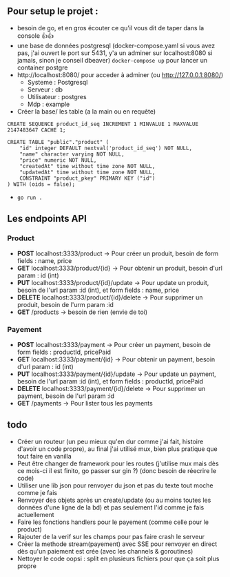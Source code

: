 ## Pour setup le projet : 
- besoin de go, et en gros écouter ce qu'il vous dit de taper dans la console 👍👍
- une base de données postgresql (docker-compose.yaml si vous avez pas, j'ai ouvert le port sur 5431, y'a un adminer sur localhost:8080 si jamais, sinon je conseil dbeaver)
```docker-compose up``` pour lancer un container postgre
- http://localhost:8080/ pour acceder à adminer (ou http://127.0.0.1:8080/) 
    * Systeme : Postgresql
    * Serveur : db
    * Utilisateur : postgres
    * Mdp : example
- Créer la base/ les table (a la main ou en requête)

```
CREATE SEQUENCE product_id_seq INCREMENT 1 MINVALUE 1 MAXVALUE 2147483647 CACHE 1;

CREATE TABLE "public"."product" (
    "id" integer DEFAULT nextval('product_id_seq') NOT NULL,
    "name" character varying NOT NULL,
    "price" numeric NOT NULL,
    "createdAt" time without time zone NOT NULL,
    "updatedAt" time without time zone NOT NULL,
    CONSTRAINT "product_pkey" PRIMARY KEY ("id")
) WITH (oids = false);

```
    
    
- ```go run .```

## Les endpoints API

### Product

* **POST** localhost:3333/product       -> Pour créer un produit, besoin de form fields : name, price
* **GET** localhost:3333/product/{id}   -> Pour obtenir un produit, besoin d'url param : id (int)
* **PUT** localhost:3333/product/{id}/update    -> Pour update un produit, besoin de l'url param :id (int), et  form fields : name, price 
* **DELETE** localhost:3333/product/{id}/delete     -> Pour supprimer un produit, besoin de l'urm param :id
* **GET** /products     -> besoin de rien (envie de toi)

### Payement

* **POST** localhost:3333/payment       -> Pour créer un payment, besoin de form fields : productId, pricePaid
* **GET** localhost:3333/payment/{id}   -> Pour obtenir un payment, besoin d'url param : id (int)
* **PUT** localhost:3333/payment/{id}/update    -> Pour update un payment, besoin de l'url param :id (int), et  form fields : productId, pricePaid
* **DELETE** localhost:3333/payment/{id}/delete     -> Pour supprimer un payment, besoin de l'url param :id
* **GET** /payments     -> Pour lister tous les payments

## todo
* Créer un routeur (un peu mieux qu'en dur comme j'ai fait, histoire d'avoir un code propre), au final j'ai utilisé mux, bien plus pratique que tout faire en vanilla
* Peut être changer de framework pour les routes (j'utilise mux mais dès ce mois-ci il est finito, go passer sur gin ?) (donc besoin de réecrire le code)
* Utiliser une lib json pour renvoyer du json et pas du texte tout moche comme je fais
* Renvoyer des objets après un create/update (ou au moins toutes les données d'une ligne de la bd) et pas seulement l'id comme je fais actuellement
* Faire les fonctions handlers pour le payement (comme celle pour le product)
* Rajouter de la verif sur les champs pour pas faire crash le serveur
* Créer la methode stream(payement) avec SSE pour renvoyer en direct dès qu'un paiement est crée (avec les channels & goroutines)
* Nettoyer le code oopsi : split en plusieurs fichiers pour que ça soit plus propre

